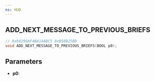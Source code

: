 ```yaml
---
ns: HUD
---
```

## ADD_NEXT_MESSAGE_TO_PREVIOUS_BRIEFS

```c
// 0x60296AF4BA14ABC5 0xB58B25BD
void ADD_NEXT_MESSAGE_TO_PREVIOUS_BRIEFS(BOOL p0);
```


## Parameters
* **p0**: 

